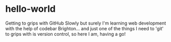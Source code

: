 # hello-world
Getting to grips with GitHub
Slowly but surely I'm learning web development with the help of codebar Brighton... and just one of the things I need to 'git' to grips with is version control, so here I am, having a go!
